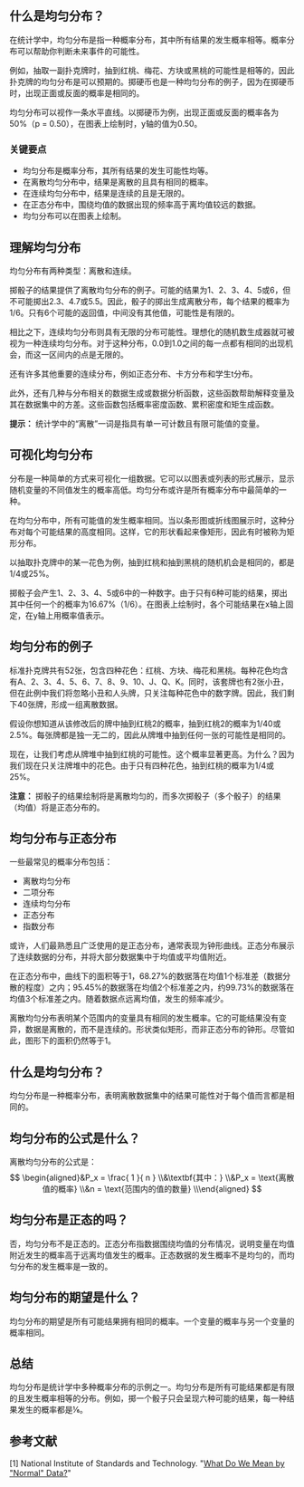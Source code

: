 ## 什么是均匀分布？

在统计学中，均匀分布是指一种概率分布，其中所有结果的发生概率相等。概率分布可以帮助你判断未来事件的可能性。

例如，抽取一副扑克牌时，抽到红桃、梅花、方块或黑桃的可能性是相等的，因此扑克牌的均匀分布是可以预期的。掷硬币也是一种均匀分布的例子，因为在掷硬币时，出现正面或反面的概率是相同的。

均匀分布可以视作一条水平直线。以掷硬币为例，出现正面或反面的概率各为50%（p = 0.50），在图表上绘制时，y轴的值为0.50。

### 关键要点

- 均匀分布是概率分布，其所有结果的发生可能性均等。
- 在离散均匀分布中，结果是离散的且具有相同的概率。
- 在连续均匀分布中，结果是连续的且是无限的。
- 在正态分布中，围绕均值的数据出现的频率高于离均值较远的数据。
- 均匀分布可以在图表上绘制。

## 理解均匀分布

均匀分布有两种类型：离散和连续。

掷骰子的结果提供了离散均匀分布的例子。可能的结果为1、2、3、4、5或6，但不可能掷出2.3、4.7或5.5。因此，骰子的掷出生成离散分布，每个结果的概率为1/6。只有6个可能的返回值，中间没有其他值，可能性是有限的。

相比之下，连续均匀分布则具有无限的分布可能性。理想化的随机数生成器就可被视为一种连续均匀分布。对于这种分布，0.0到1.0之间的每一点都有相同的出现机会，而这一区间内的点是无限的。

还有许多其他重要的连续分布，例如正态分布、卡方分布和学生t分布。

此外，还有几种与分布相关的数据生成或数据分析函数，这些函数帮助解释变量及其在数据集中的方差。这些函数包括概率密度函数、累积密度和矩生成函数。

**提示：** 统计学中的“离散”一词是指具有单一可计数且有限可能值的变量。

## 可视化均匀分布

分布是一种简单的方式来可视化一组数据。它可以以图表或列表的形式展示，显示随机变量的不同值发生的概率高低。均匀分布或许是所有概率分布中最简单的一种。

在均匀分布中，所有可能值的发生概率相同。当以条形图或折线图展示时，这种分布对每个可能结果的高度相同。这样，它的形状看起来像矩形，因此有时被称为矩形分布。

以抽取扑克牌中的某一花色为例，抽到红桃和抽到黑桃的随机机会是相同的，都是1/4或25%。

掷骰子会产生1、2、3、4、5或6中的一种数字。由于只有6种可能的结果，掷出其中任何一个的概率为16.67%（1/6）。在图表上绘制时，各个可能结果在x轴上固定，在y轴上用概率值表示。

## 均匀分布的例子

标准扑克牌共有52张，包含四种花色：红桃、方块、梅花和黑桃。每种花色均含有A、2、3、4、5、6、7、8、9、10、J、Q、K。同时，该套牌也有2张小丑，但在此例中我们将忽略小丑和人头牌，只关注每种花色中的数字牌。因此，我们剩下40张牌，形成一组离散数据。

假设你想知道从该修改后的牌中抽到红桃2的概率，抽到红桃2的概率为1/40或2.5%。每张牌都是独一无二的，因此从牌堆中抽到任何一张的可能性是相同的。

现在，让我们考虑从牌堆中抽到红桃的可能性。这个概率显著更高。为什么？因为我们现在只关注牌堆中的花色。由于只有四种花色，抽到红桃的概率为1/4或25%。

**注意：** 掷骰子的结果绘制将是离散均匀的，而多次掷骰子（多个骰子）的结果（均值）将是正态分布的。

## 均匀分布与正态分布

一些最常见的概率分布包括：

- 离散均匀分布
- 二项分布
- 连续均匀分布
- 正态分布
- 指数分布

或许，人们最熟悉且广泛使用的是正态分布，通常表现为钟形曲线。正态分布展示了连续数据的分布，并将大部分数据集中于均值或平均值附近。

在正态分布中，曲线下的面积等于1，68.27%的数据落在均值1个标准差（数据分散的程度）之内；95.45%的数据落在均值2个标准差之内，约99.73%的数据落在均值3个标准差之内。随着数据点远离均值，发生的频率减少。

离散均匀分布表明某个范围内的变量具有相同的发生概率。它的可能结果没有变异，数据是离散的，而不是连续的。形状类似矩形，而非正态分布的钟形。尽管如此，图形下的面积仍然等于1。

## 什么是均匀分布？

均匀分布是一种概率分布，表明离散数据集中的结果可能性对于每个值而言都是相同的。

## 均匀分布的公式是什么？

离散均匀分布的公式是：
$$ \begin{aligned}&P_x = \frac{ 1 }{ n } \\&\textbf{其中：} \\&P_x = \text{离散值的概率} \\&n = \text{范围内的值的数量} \\\end{aligned} $$

## 均匀分布是正态的吗？

否，均匀分布不是正态的。正态分布指数据围绕均值的分布情况，说明变量在均值附近发生的概率高于远离均值发生的概率。正态数据的发生概率不是均匀的，而均匀分布的发生概率是一致的。

## 均匀分布的期望是什么？

均匀分布的期望是所有可能结果拥有相同的概率。一个变量的概率与另一个变量的概率相同。

## 总结

均匀分布是统计学中多种概率分布的示例之一。均匀分布是所有可能结果都是有限的且发生概率相等的分布。例如，掷一个骰子只会呈现六种可能的结果，每一种结果发生的概率都是⅙。

## 参考文献

[1] National Institute of Standards and Technology. "[What Do We Mean by "Normal" Data?](https://www.itl.nist.gov/div898/handbook/pmc/section5/pmc51.htm)"
